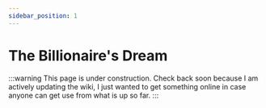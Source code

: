 ```yaml
---
sidebar_position: 1
---
```


# The Billionaire's Dream

:::warning
This page is under construction. Check back soon because I am actively updating the wiki, I just wanted to get something online in case anyone can get use from what is up so far.
:::
